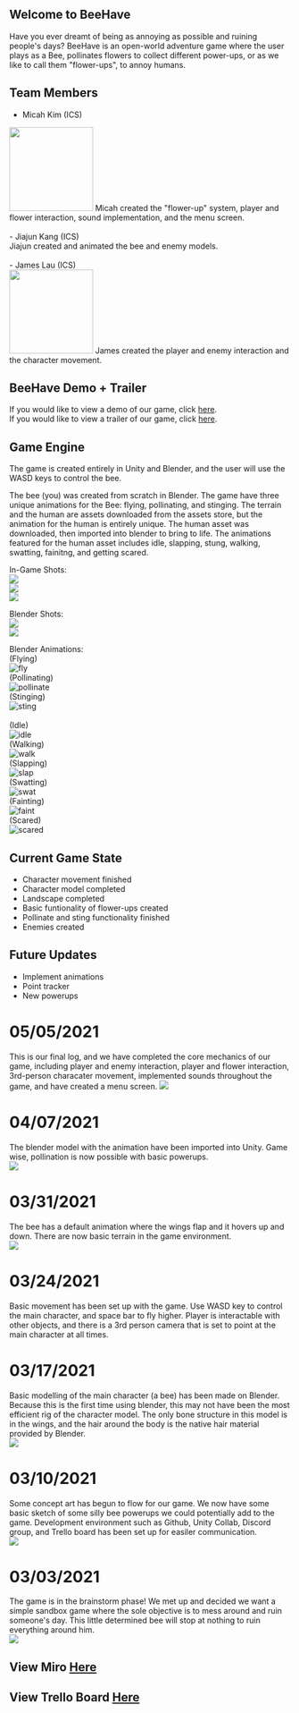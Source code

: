 ## Welcome to BeeHave
Have you ever dreamt of being as annoying as possible and ruining people's days? BeeHave is an open-world adventure game where the user plays as a Bee, pollinates flowers to collect different power-ups, or as we like to call them "flower-ups", to annoy humans.

## Team Members
- Micah Kim (ICS)
<img class="ui tiny middle image" src="images/micah.png" width="150">
Micah created the "flower-up" system, player and flower interaction, sound implementation, and the menu screen.
<br/>
<br/>
- Jiajun Kang (ICS)
<br/>
Jiajun created and animated the bee and enemy models.
<br/>
<br/>
- James Lau (ICS)
<br/>
<img class="ui tiny middle image" src="images/james.jpg" width="150">
James created the player and enemy interaction and the character movement.

## BeeHave Demo + Trailer
If you would like to view a demo of our game, click <a href="https://youtu.be/CchChjdPBxs">here</a>.
<br/>
If you would like to view a trailer of our game, click <a href="https://youtu.be/KSSRVLUagFs">here</a>.

## Game Engine
<p>The game is created entirely in Unity and Blender, and the user will use the WASD keys to control the bee. </p>
<p>The bee (you) was created from scratch in Blender. The game have three unique animations for the Bee: flying, pollinating, and stinging. The terrain and the human are assets downloaded from the assets store, but the animation for the human is entirely unique. The human asset was downloaded, then imported into blender to bring to life. The animations featured for the human asset includes idle, slapping, stung, walking, swatting, fainitng, and getting scared. </p>
In-Game Shots:
<br/>
<img class="ui huge middle image" src="images/game-v1-1.png">
<br/>
<img class="ui huge middle image" src="images/game-v1-2.png">
<br/>
<img class="ui huge middle image" src="images/game-v1-3.png">

Blender Shots:
<br/>
<img class="ui huge middle image" src="images/bee-model-1.png">
<br/>
<img class="ui huge middle image" src="images/bee-model-2.png">

Blender Animations:
<br/>
(Flying)
<br/>
![fly](https://media.giphy.com/media/lEfH3ZpRXNfpPgTMBy/giphy.gif)
<br/>
(Pollinating)
<br/>
![pollinate](https://media.giphy.com/media/48FXxrFKoOvnN0BNrH/giphy.gif)
<br/>
(Stinging)
<br/>
![sting](https://media.giphy.com/media/Hf5zHnIpTe7uIeKPrH/giphy.gif)
<br/>
<br/>
(Idle)
<br/>
![idle](https://media.giphy.com/media/yi7zF8nVxsZJkjFSUG/giphy.gif)
<br/>
(Walking)
<br/>
![walk](https://media.giphy.com/media/TyLmugAfjKZoQ1Ktqf/giphy.gif)
<br/>
(Slapping)
<br/>
![slap](https://media.giphy.com/media/iHwW1NT99aQPNebukX/giphy.gif)
<br/>
(Swatting)
<br/>
![swat](https://media.giphy.com/media/40iIyDQDqIwbUFD6qf/giphy.gif)
<br/>
(Fainting)
<br/>
![faint](https://media.giphy.com/media/z7fZwTV27aHCyIFPNA/giphy.gif)
<br/>
(Scared)
<br/>
![scared](https://media.giphy.com/media/J1w7yfCZU4AMxXT0nX/giphy.gif)


## Current Game State
- Character movement finished
- Character model completed
- Landscape completed
- Basic funtionality of flower-ups created
- Pollinate and sting functionality finished
- Enemies created

## Future Updates
- Implement animations
- Point tracker
- New powerups

# 05/05/2021
This is our final log, and we have completed the core mechanics of our game, including player and enemy interaction, player and flower interaction, 3rd-person characater movement, implemented sounds throughout the game, and have created a menu screen.
<img class="ui huge middle image" src="images/main_menu.png">

# 04/07/2021
The blender model with the animation have been imported into Unity. Game wise, pollination is now possible with basic powerups. 
<br>
<img class="ui huge middle image" src="images/game-v1-3.png">

# 03/31/2021
The bee has a default animation where the wings flap and it hovers up and down. There are now basic terrain in the game environment.
<br>
<img class="ui huge middle image" src="images/terrain.png">

# 03/24/2021
Basic movement has been set up with the game. Use WASD key to control the main character, and space bar to fly higher. Player is interactable with other objects, and there is a 3rd person camera that is set to point at the main character at all times.

# 03/17/2021
Basic modelling of the main character (a bee) has been made on Blender. Because this is the first time using blender, this may not have been the most efficient rig of the character model. The only bone structure in this model is in the wings, and the hair around the body is the native hair material provided by Blender. 
<br>
<img class="ui huge middle image" src="images/bee-model-1.png">

# 03/10/2021
Some concept art has begun to flow for our game. We now have some basic sketch of some silly bee powerups we could potentially add to the game. Development environment such as Github, Unity Collab, Discord group, and Trello board has been set up for easiler communication.
<br>
<img class="ui huge middle image" src="images/sketch.png">

# 03/03/2021 
The game is in the brainstorm phase! We met up and decided we want a simple sandbox game where the sole objective is to mess around and ruin someone's day. This little determined bee will stop at nothing to ruin everything around him.
<br>
<img class="ui huge middle image" src="images/brainstorm.PNG">

## View Miro <a href="https://miro.com/app/board/o9J_lSn7fj4=/">Here</a> 

## View Trello Board <a href="https://trello.com/b/Qbd5DfBi/bee-simulator">Here</a>


